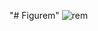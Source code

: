 "# Figurem" 
![rem](https://user-images.githubusercontent.com/106203260/183409648-ef5b5d33-7e18-48d4-970b-66e75c4c2509.png)
